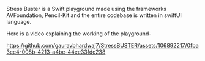 Stress Buster is a Swift playground made using the frameworks AVFoundation, Pencil-Kit and the entire codebase is written in swiftUI language.

Here is a video explaining the working of the playground-



https://github.com/gauravbhardwaj7/StressBUSTER/assets/106892217/0fba3cc4-008b-4213-a4be-44ee33fdc238


